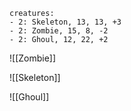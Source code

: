 ```encounter name: Old Road
creatures:
- 2: Skeleton, 13, 13, +3
- 2: Zombie, 15, 8, -2
- 2: Ghoul, 12, 22, +2
```

![[Zombie]]

![[Skeleton]]

![[Ghoul]]